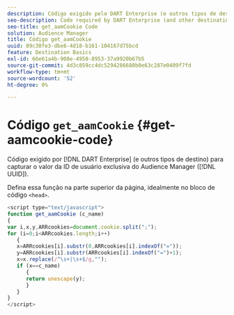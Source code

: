 ```yaml
---
description: Código exigido pelo DART Enterprise (e outros tipos de destino) para capturar o valor da ID de usuário exclusiva (UUID) do Audience Manager.
seo-description: Code required by DART Enterprise (and other destination types) to capture the Audience Manager unique user ID (UUID) value.
seo-title: get_aamCookie Code
solution: Audience Manager
title: Código get_aamCookie
uuid: 89c30fe3-dbe6-4d18-b161-104167d75bcd
feature: Destination Basics
exl-id: 66e61a4b-908e-4950-8953-37a9920b67b5
source-git-commit: 4d3c859cc4dc5294286680b0e63c287e0409f7fd
workflow-type: tm+mt
source-wordcount: '52'
ht-degree: 0%

---
```


# Código `get_aamCookie` {#get-aamcookie-code}

Código exigido por [!DNL DART Enterprise] (e outros tipos de destino) para capturar o valor da ID de usuário exclusiva do Audience Manager ([!DNL UUID]).

Defina essa função na parte superior da página, idealmente no bloco de código `<head>`.

<!-- r_aam_de_cookie.xml -->

```js
<script type="text/javascript">
function get_aamCookie (c_name)
{
var i,x,y,ARRcookies=document.cookie.split(";");
for (i=0;i<ARRcookies.length;i++)
   {
   x=ARRcookies[i].substr(0,ARRcookies[i].indexOf("="));
   y=ARRcookies[i].substr(ARRcookies[i].indexOf("=")+1);
   x=x.replace(/^\s+|\s+$/g,"");
   if (x==c_name)
      { 
      return unescape(y);
      }
   }
}
</script>
```
